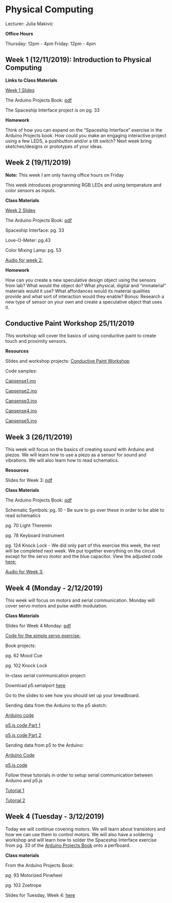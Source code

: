 Physical Computing
==================

Lecturer: Julia Makivic

**Office Hours**

Thursday: 12pm - 4pm
Friday: 12pm - 4pm


## Week 1 (12/11/2019): Introduction to Physical Computing

**Links to Class Materials**

[Week 1 Slides](https://github.com/jmakivic/cci-pcomp-fall2019/blob/master/Physical%20Computing.pptx)

The Arduino Projects Book: [pdf](https://bastiaanvanhengel.files.wordpress.com/2016/06/arduino_projects_book.pdf)

The Spaceship Interface project is on pg. 33

**Homework**

Think of how you can expand on the “Spaceship Interface” exercise in the Arduino Projects book. How could you make an engaging interactive project using a few LEDS, a pushbutton and/or a tilt switch? Next week bring sketches/designs or prototypes of your ideas.


## Week 2 (19/11/2019)


**Note:** This week I am only having office hours on Friday

This week introduces programming RGB LEDs and using temperature and color sensors as inputs.

**Class Materials**

[Week 2 Slides](https://github.com/jmakivic/cci-pcomp-fall2019/blob/master/Physical%20Computing%20-%20Week%202.pptx)

The Arduino Projects Book: [pdf](https://bastiaanvanhengel.files.wordpress.com/2016/06/arduino_projects_book.pdf)

Spaceship Interface: pg. 33


Love-O-Meter: pg.43


Color Mixing Lamp: pg. 53


[Audio for week 2: ](https://drive.google.com/open?id=12UVyf24q05a3jatpUSf9OHX66ckoL6tt)

**Homework**

How can you create a new speculative design object using the sensors from lab? What would the object do? What physical, digital and “immaterial” materials would it use? What affordances would its material qualities provide and what sort of interaction would they enable?
Bonus: Research a new type of sensor on your own and create a speculative object that uses it.

## Conductive Paint Workshop 25/11/2019

This workshop will cover the basics of using conductive paint to create touch and proximity sensors. 

**Resources**

Slides and workshop projects: [Conductive Paint Workshop](https://github.com/jmakivic/cci-pcomp-fall2019/blob/master/Conductive%20Paint%20Workshop.pdf)

Code samples:

[Capsense1.ino](https://github.com/jmakivic/cci-pcomp-fall2019/blob/master/CapSense1.ino)

[Capsense2.ino](https://github.com/jmakivic/cci-pcomp-fall2019/blob/master/CapSense2.ino)

[Capsense3.ino](https://github.com/jmakivic/cci-pcomp-fall2019/blob/master/CapSense3.ino)

[Capsense4.ino](https://github.com/jmakivic/cci-pcomp-fall2019/blob/master/CapSense4.ino)

[Capsense5.ino](https://github.com/jmakivic/cci-pcomp-fall2019/blob/master/CapSense5.ino)


## Week 3 (26/11/2019)

This week will focus on the basics of creating sound with Arduino and piezos. We will learn how to use a piezo as a sensor for sound and vibrations. We will also learn how to read schematics.

**Resources**

Slides for Week 3: [pdf](https://github.com/jmakivic/cci-pcomp-fall2019/blob/master/Physical%20Computing_%20Week%203.pdf)

**Class Materials**

The Arduino Projects Book: [pdf](https://bastiaanvanhengel.files.wordpress.com/2016/06/arduino_projects_book.pdf)

Schematic Symbols: pg. 10 -  Be sure to go over these in order to be able to read schematics

pg. 70 Light Theremin

pg. 78 Keyboard Instrument

pg. 124 Knock Lock - We did only part of this exercise this week, the rest will be completed next week. We put together everything on the circuit except for the servo motor and the blue capacitor. View the adjusted code [here:](https://github.com/jmakivic/cci-pcomp-fall2019/blob/master/knockLock.ino) 

[Audio for Week 3:](https://youtu.be/vvkCVlUcHOo)  

## Week 4 (Monday - 2/12/2019)

This week will focus on motors and serial communication. Monday will cover servo motors and pulse width modulation. 

**Class Materials**

Slides for Week 4 Monday: [pdf](https://github.com/jmakivic/cci-pcomp-fall2019/blob/master/Introduction%20to%20Physical%20Computing_%20Week%204%20(2_12_2019).pdf)

[Code for the simple servo exercise:](https://github.com/jmakivic/cci-pcomp-fall2019/blob/master/servo_motor_test.ino)


Book projects: 

pg. 62 Mood Cue

pg. 102 Knock Lock

In-class serial communication project:

Download p5.serialport [here](https://github.com/p5-serial/p5.serialcontrol/releases/tag/0.1.2)

Go to the slides to see how you should set up your breadboard.

Sending data from the Arduino to the p5 sketch:

[Arduino code](https://github.com/jmakivic/cci-pcomp-fall2019/blob/master/lightserial.ino)

[p5.js code Part 1](https://github.com/jmakivic/cci-pcomp-fall2019/blob/master/serialcontrol.js)

[p5.js code Part 2](https://github.com/jmakivic/cci-pcomp-fall2019/blob/master/serialcontrol_graph.js)

Sending data from p5 to the Arduino:

[Arduino Code](https://github.com/jmakivic/cci-pcomp-fall2019/blob/master/servo_motor_serial.ino)

[p5.js code](https://github.com/jmakivic/cci-pcomp-fall2019/blob/master/serialcontrol_send.js)

Follow these tutorials in order to setup serial communication between Arduino and p5.js

[Tutorial 1](https://itp.nyu.edu/physcomp/labs/labs-serial-communication/lab-serial-input-to-the-p5-js-ide/)

[Tutorial 2](https://medium.com/@yyyyyyyuan/tutorial-serial-communication-with-arduino-and-p5-js-cd39b3ac10ce)

## Week 4 (Tuesday - 3/12/2019)

Today we will continue covering motors. We will learn about transistors and how we can use them to control motors. We will also have a soldering workshop and will learn how to solder the Spaceship Interface exercise from pg. 33 of the [Arduino Projects Book](https://bastiaanvanhengel.files.wordpress.com/2016/06/arduino_projects_book.pdf) onto a perfboard. 

**Class materials**

From the Arduino Projects Book:

pg. 93 Motorized Pinwheel

pg. 102 Zoetrope

Slides for Tuesday, Week 4: [here](https://github.com/jmakivic/cci-pcomp-fall2019/blob/master/Introduction%20to%20Physical%20Computing_%20Week%204%20(3_12_2019).pdf)



















